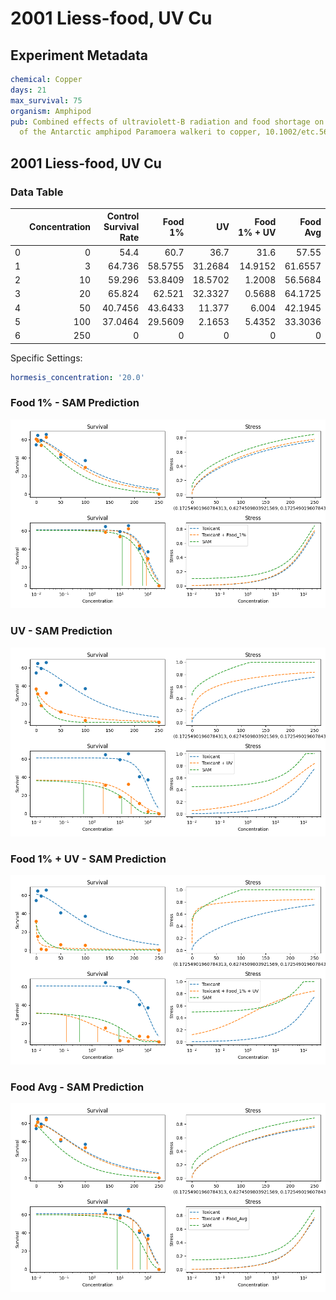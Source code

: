# 2001 Liess-food, UV Cu

## Experiment Metadata

```yaml
chemical: Copper
days: 21
max_survival: 75
organism: Amphipod
pub: Combined effects of ultraviolett-B radiation and food shortage on the sensitivity
  of the Antarctic amphipod Paramoera walkeri to copper, 10.1002/etc.5620200931

```


## 2001 Liess-food, UV Cu

### Data Table

|    |   Concentration |   Control Survival Rate |   Food 1% |      UV |   Food 1% + UV |   Food Avg |
|---:|----------------:|------------------------:|----------:|--------:|---------------:|-----------:|
|  0 |               0 |                 54.4    |   60.7    | 36.7    |        31.6    |    57.55   |
|  1 |               3 |                 64.736  |   58.5755 | 31.2684 |        14.9152 |    61.6557 |
|  2 |              10 |                 59.296  |   53.8409 | 18.5702 |         1.2008 |    56.5684 |
|  3 |              20 |                 65.824  |   62.521  | 32.3327 |         0.5688 |    64.1725 |
|  4 |              50 |                 40.7456 |   43.6433 | 11.377  |         6.004  |    42.1945 |
|  5 |             100 |                 37.0464 |   29.5609 |  2.1653 |         5.4352 |    33.3036 |
|  6 |             250 |                  0      |    0      |  0      |         0      |     0      |

Specific Settings:

```yaml
hormesis_concentration: '20.0'
```


### Food 1% - SAM Prediction

![SAM Prediction](../imgs/sam_predictions/2001_Liess-food,_UV_Cu_Food_1%.png)
### UV - SAM Prediction

![SAM Prediction](../imgs/sam_predictions/2001_Liess-food,_UV_Cu_UV.png)
### Food 1% + UV - SAM Prediction

![SAM Prediction](../imgs/sam_predictions/2001_Liess-food,_UV_Cu_Food_1%_+_UV.png)
### Food Avg - SAM Prediction

![SAM Prediction](../imgs/sam_predictions/2001_Liess-food,_UV_Cu_Food_Avg.png)
